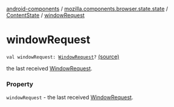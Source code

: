 [android-components](../../index.md) / [mozilla.components.browser.state.state](../index.md) / [ContentState](index.md) / [windowRequest](./window-request.md)

# windowRequest

`val windowRequest: `[`WindowRequest`](../../mozilla.components.concept.engine.window/-window-request/index.md)`?` [(source)](https://github.com/mozilla-mobile/android-components/blob/master/components/browser/state/src/main/java/mozilla/components/browser/state/state/ContentState.kt#L59)

the last received [WindowRequest](../../mozilla.components.concept.engine.window/-window-request/index.md).

### Property

`windowRequest` - the last received [WindowRequest](../../mozilla.components.concept.engine.window/-window-request/index.md).